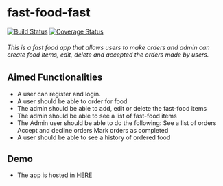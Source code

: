 # fast-food-fast
[![Build Status](https://travis-ci.com/TeamoreA/fast-food-app.svg?branch=develop)](https://travis-ci.com/TeamoreA/fast-food-app)
[![Coverage Status](https://coveralls.io/repos/github/TeamoreA/fast-food-app/badge.svg?branch=develop)](https://coveralls.io/github/TeamoreA/fast-food-app?branch=develop)

 ###### This is a fast food app that allows users to make orders and admin can create food items, edit, delete and accepted the orders made by users.

## Aimed Functionalities
- A user can register and login.
- A user should be able to order for food
- The admin should be able to add, edit or delete the fast-food items
- The admin should be able to see a list of fast-food items
- The Admin user should be able to do the following:
      See a list of orders
      Accept and decline orders
      Mark orders as completed
- A user should be able to see a history of ordered food

## Demo
- The app is hosted in [HERE](https://consume-endpoints.herokuapp.com/)
